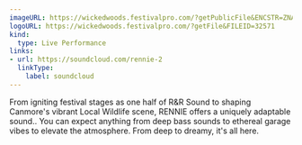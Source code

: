 ```yaml
---
imageURL: https://wickedwoods.festivalpro.com/?getPublicFile&ENCSTR=ZNAvdMhxkQLfEIncqMwi
logoURL: https://wickedwoods.festivalpro.com/?getFile&FILEID=32571
kind:
  type: Live Performance
links:
- url: https://soundcloud.com/rennie-2
  linkType:
    label: soundcloud
---
```

From igniting festival stages as one half of R&R Sound to shaping Canmore's vibrant Local Wildlife scene, RENNIE offers a uniquely adaptable sound.. You can expect anything from deep bass sounds to ethereal garage vibes to elevate the atmosphere. From deep to dreamy, it's all here.

